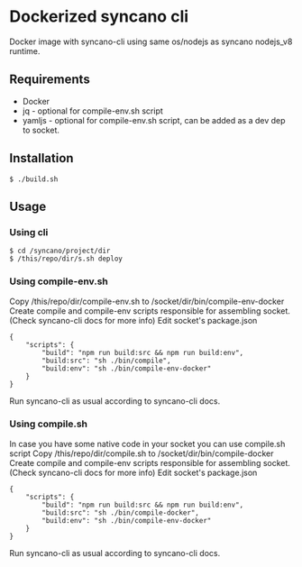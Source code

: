 # Dockerized syncano cli

Docker image with syncano-cli using same os/nodejs as syncano nodejs_v8 runtime.

## Requirements
* Docker
* jq - optional for compile-env.sh script
* yamljs - optional for compile-env.sh script, can be added as a dev dep to socket.

## Installation

```
$ ./build.sh
```

## Usage

### Using cli
```
$ cd /syncano/project/dir
$ /this/repo/dir/s.sh deploy
```

### Using compile-env.sh

Copy /this/repo/dir/compile-env.sh to /socket/dir/bin/compile-env-docker
Create compile and compile-env scripts responsible for assembling socket. (Check syncano-cli docs for more info)
Edit socket's package.json

```
{
    "scripts": {
        "build": "npm run build:src && npm run build:env",
        "build:src": "sh ./bin/compile",
        "build:env": "sh ./bin/compile-env-docker"
    }
}
```

Run syncano-cli as usual according to syncano-cli docs.

### Using compile.sh

In case you have some native code in your socket you can use compile.sh script
Copy /this/repo/dir/compile.sh to /socket/dir/bin/compile-docker
Create compile and compile-env scripts responsible for assembling socket. (Check syncano-cli docs for more info)
Edit socket's package.json

```
{
    "scripts": {
        "build": "npm run build:src && npm run build:env",
        "build:src": "sh ./bin/compile-docker",
        "build:env": "sh ./bin/compile-env-docker"
    }
}
```

Run syncano-cli as usual according to syncano-cli docs.